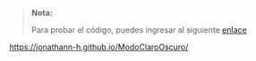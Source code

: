 > **Nota:**
>
> Para probar el código, puedes ingresar al siguiente [enlace](https://example.com)

https://jonathann-h.github.io/ModoClaroOscuro/
